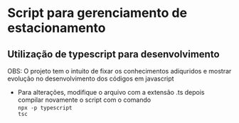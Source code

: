 # Script para gerenciamento de estacionamento

## Utilização de typescript para desenvolvimento
OBS: O projeto tem o intuito de fixar os conhecimentos adiquridos e mostrar evolução no desenvolvimento dos códigos em javascript

 -  Para alterações, modifique o arquivo com a extensão .ts depois compilar novamente o script com o comando <br>
  <code>npx -p typescript tsc</code>